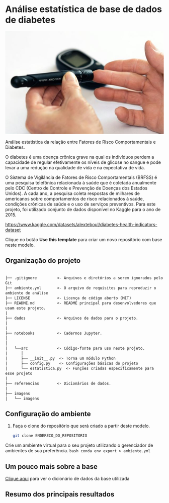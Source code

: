 # Análise estatística de base de dados de diabetes

![imagem](imagens/diabetes.jpg)

Análise estatística da relação entre Fatores de Risco Comportamentais e Diabetes.

O diabetes é uma doença crônica grave na qual os indivíduos perdem a capacidade de regular efetivamente os níveis de glicose no sangue e pode levar a uma redução na qualidade de vida e na expectativa de vida.

O Sistema de Vigilância de Fatores de Risco Comportamentais (BRFSS) é uma pesquisa telefônica relacionada à saúde que é coletada anualmente pelo CDC (Centro de Controle e Prevenção de Doenças dos Estados Unidos). A cada ano, a pesquisa coleta respostas de milhares de americanos sobre comportamentos de risco relacionados à saúde, condições crônicas de saúde e o uso de serviços preventivos. Para este projeto, foi utilizado conjunto de dados disponível no Kaggle para o ano de 2015. 

https://www.kaggle.com/datasets/alexteboul/diabetes-health-indicators-dataset




Clique no botão **Use this template** para criar um novo repositório com base neste modelo.

## Organização do projeto

```

├── .gitignore         <- Arquivos e diretórios a serem ignorados pelo Git
├── ambiente.yml       <- O arquivo de requisitos para reproduzir o ambiente de análise
├── LICENSE            <- Licença de código aberto (MIT)
├── README.md          <- README principal para desenvolvedores que usam este projeto.
|
├── dados              <- Arquivos de dados para o projeto.
|
|
├── notebooks          <- Cadernos Jupyter. 
│                        
│
|   └──src             <- Código-fonte para uso neste projeto.
|      │
|      ├── __init__.py  <- Torna um módulo Python
|      ├── config.py    <- Configurações básicas do projeto
|      └── estatistica.py  <- Funções criadas especificamente para esse projeto
|
├── referencias        <- Dicionários de dados.
|
├── imagens         
│   └── imagens       
```

## Configuração do ambiente

1. Faça o clone do repositório que será criado a partir deste modelo.

    ```bash
    git clone ENDERECO_DO_REPOSITORIO

    ```
 Crie um ambiente virtual para o seu projeto utilizando o gerenciador de ambientes de sua preferência.
      ```bash
      conda env export > ambiente.yml
      ```

## Um pouco mais sobre a base

[Clique aqui](referencias/01_dicionario_de_dados.md) para ver o dicionário de dados da base utilizada

## Resumo dos principais resultados

